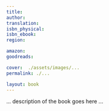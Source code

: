 ```yaml
---
title: 
author: 
translation: 
isbn_physical: 
isbn_ebook: 
region: 

amazon: 
goodreads: 

cover:  ./assets/images/...
permalink: ./...

layout: book
---
```


... description of the book goes here ...
